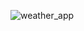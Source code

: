  
![weather_app](https://user-images.githubusercontent.com/60701865/149498162-d0d2a97e-b9c6-4784-af73-d07efb35d244.png)
